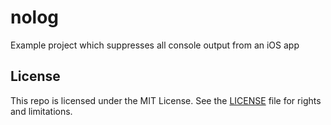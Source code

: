 # nolog

Example project which suppresses all console output from an iOS app

## License

This repo is licensed under the MIT License. See the [LICENSE](LICENSE.md) file for rights and limitations.
